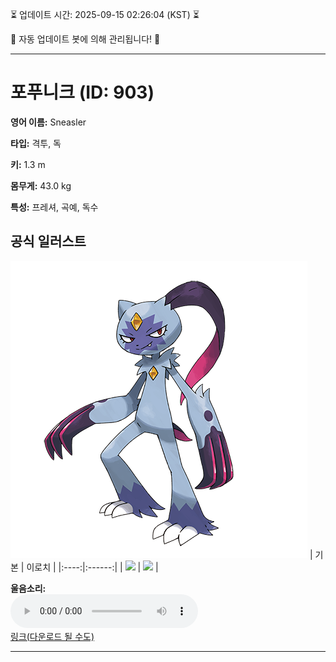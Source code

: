 
⏳ 업데이트 시간: 2025-09-15 02:26:04 (KST) ⏳

🤖 자동 업데이트 봇에 의해 관리됩니다! 🤖

---

# 포푸니크 (ID: 903)
**영어 이름:** Sneasler

**타입:** 격투, 독

**키:** 1.3 m

**몸무게:** 43.0 kg

**특성:** 프레셔, 곡예, 독수

## 공식 일러스트
![](https://raw.githubusercontent.com/PokeAPI/sprites/master/sprites/pokemon/other/official-artwork/903.png)
| 기본 | 이로치 |
|:----:|:------:|
| <img src="http://play.pokemonshowdown.com/sprites/ani/sneasler.gif" width="200"> | <img src="http://play.pokemonshowdown.com/sprites/ani-shiny/sneasler.gif" width="200"> |

**울음소리:**<br><audio controls src="https://raw.githubusercontent.com/PokeAPI/cries/main/cries/pokemon/latest/903.ogg"></audio><br> [링크(다운로드 될 수도)](https://raw.githubusercontent.com/PokeAPI/cries/main/cries/pokemon/latest/903.ogg)


---
